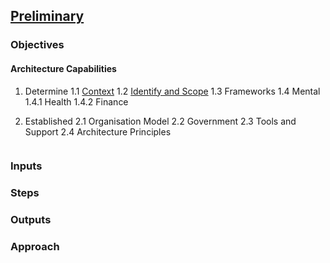 

## [Preliminary](index.html)



### Objectives

#### Architecture Capabilities

1. Determine
    1.1 [Context](context.html)
    1.2 [Identify and Scope](scope.html)
    1.3 Frameworks
    1.4 Mental
      1.4.1 Health
      1.4.2 Finance





2. Established
    2.1 Organisation Model
    2.2 Government
    2.3 Tools and Support
    2.4 Architecture Principles
    
``` markdown

```

### Inputs


### Steps

### Outputs

### Approach

